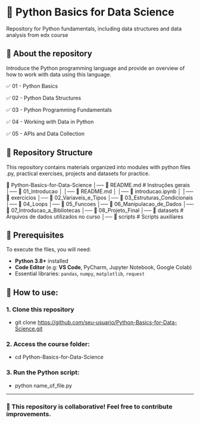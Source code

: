 # 🐍 Python Basics for Data Science  
Repository for Python fundamentals, including data structures and data analysis from edx course

## 📌 About the repository
Introduce the Python programming language and provide an overview of how to work with data using this language.

✅ 01 - Python Basics 

✅ 02 - Python Data Structures

✅ 03 - Python Programming Fundamentals 

✅ 04 - Working with Data in Python 

✅ 05 - APIs and Data Collection

## 📁 Repository Structure 
This repository contains materials organized into modules with python files .py, practical exercises, projects and datasets for practice.

📂 Python-Basics-for-Data-Science │── 📜 README.md # Instruções gerais │── 📂 01_Introducao │ │── 📜 README.md │ │── 📜 introducao.ipynb │ │── 📂 exercicios │── 📂 02_Variaveis_e_Tipos │── 📂 03_Estruturas_Condicionais │── 📂 04_Loops │── 📂 05_Funcoes │── 📂 06_Manipulacao_de_Dados │── 📂 07_Introducao_a_Bibliotecas │── 📂 08_Projeto_Final │── 📂 datasets # Arquivos de dados utilizados no curso │── 📂 scripts # Scripts auxiliares

## 🚀 Prerequisites
To execute the files, you will need:
- **Python 3.8+** installed
- **Code Editor** (e.g: **VS Code**, PyCharm, Jupyter Notebook, Google Colab) 
- Essential libraries: `pandas`, `numpy`, `matplotlib`, `request`

## 🏁 How to use:
### 1. Clone this repository
- git clone https://github.com/seu-usuario/Python-Basics-for-Data-Science.git
### 2. Access the course folder:
- cd Python-Basics-for-Data-Science
### 3. Run the Python script:
- python name_of_file.py
***
### 📝 This repository is collaborative! Feel free to contribute improvements.
